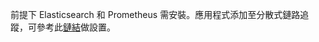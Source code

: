 前提下 Elasticsearch 和 Prometheus 需安裝。應用程式添加至分散式鏈路追蹤，可參考此[鏈結](https://github.com/open-telemetry/opentelemetry-java-instrumentation/blob/main/docs/agent-config.md)做設置。
